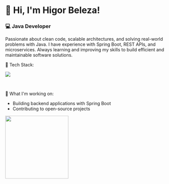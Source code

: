 # 👋 Hi, I'm Higor Beleza!

### 💻 Java Developer

Passionate about clean code, scalable architectures, and solving real-world problems with Java. I have experience with Spring Boot, REST APIs, and microservices. Always learning and improving my skills to build efficient and maintainable software solutions.

🚀 Tech Stack:

<p>
  <a href="https://skillicons.dev">
    <img src="https://skillicons.dev/icons?i=java,linux,mysql,postgres,docker" />
  </a>
</p>

<br />



📌 What I'm working on:

- Building backend applications with Spring Boot
- Contributing to open-source projects

 <!---- 📫 Let's connect!

- LinkedIn: linkedin.com/in/higorbeleza ---->

<a href="https://github.com/beeleza/github-readme-stats">
  <img height=200 align="center" src="https://github-readme-stats.vercel.app/api?username=beeleza&show_icons=true&theme=tokyonight" />
</a>
<!--
<a href="https://github.com/beeleza/convoychat">
  <img height=200 align="center" src="https://github-readme-stats.vercel.app/api/top-langs?username=beeleza&layout=compact&langs_count=8&card_width=320&theme=tokyonight" />
</a>
-->
